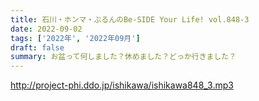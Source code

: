 ```yaml
---
title: 石川・ホンマ・ぶるんのBe-SIDE Your Life! vol.848-3
date: 2022-09-02
tags: ['2022年', '2022年09月']
draft: false
summary: お盆って何しました？休めました？どっか行きました？
---
```


http://project-phi.ddo.jp/ishikawa/ishikawa848_3.mp3
